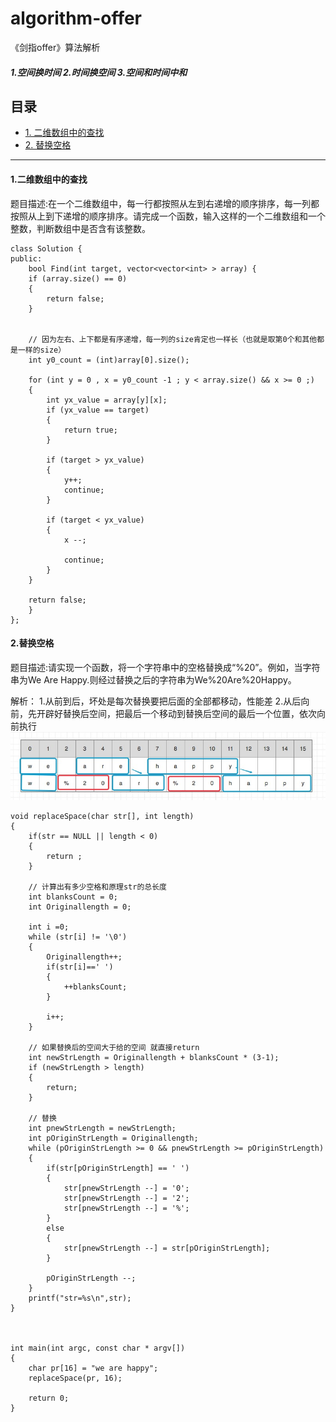 # algorithm-offer
《剑指offer》算法解析

##### 1.空间换时间   2.时间换空间   3.空间和时间中和

## 目录

* <a href="#二维数组中的查找">1. 二维数组中的查找</a>
* <a href="#替换空格 ">2. 替换空格 </a>



---

#### 1.二维数组中的查找
题目描述:在一个二维数组中，每一行都按照从左到右递增的顺序排序，每一列都按照从上到下递增的顺序排序。请完成一个函数，输入这样的一个二维数组和一个整数，判断数组中是否含有该整数。

```
class Solution {
public:
    bool Find(int target, vector<vector<int> > array) {
    if (array.size() == 0)
    {
        return false;
    }
    
    
    // 因为左右、上下都是有序递增，每一列的size肯定也一样长（也就是取第0个和其他都是一样的size）
    int y0_count = (int)array[0].size();
    
    for (int y = 0 , x = y0_count -1 ; y < array.size() && x >= 0 ;)
    {
        int yx_value = array[y][x];
        if (yx_value == target)
        {
            return true;
        }
        
        if (target > yx_value)
        {
            y++;
            continue;
        }
        
        if (target < yx_value)
        {
            x --;

            continue;
        }
    }

    return false;
    }
};

```

#### 2.替换空格 
题目描述:请实现一个函数，将一个字符串中的空格替换成“%20”。例如，当字符串为We Are Happy.则经过替换之后的字符串为We%20Are%20Happy。

解析： 1.从前到后，坏处是每次替换要把后面的全部都移动，性能差
      2.从后向前，先开辟好替换后空间，把最后一个移动到替换后空间的最后一个位置，依次向前执行
      ![](resource/E7D12592-F8EF-4177-8D83-73F4DAEC7B84.png)

```
void replaceSpace(char str[], int length)
{
    if(str == NULL || length < 0)
    {
        return ;
    }
    
    // 计算出有多少空格和原理str的总长度
    int blanksCount = 0;
    int Originallength = 0;
    
    int i =0;
    while (str[i] != '\0')
    {
        Originallength++;
        if(str[i]==' ')
        {
            ++blanksCount;
        }

        i++;
    }

    // 如果替换后的空间大于给的空间 就直接return
    int newStrLength = Originallength + blanksCount * (3-1);
    if (newStrLength > length)
    {
        return;
    }
    
    // 替换
    int pnewStrLength = newStrLength;
    int pOriginStrLength = Originallength;
    while (pOriginStrLength >= 0 && pnewStrLength >= pOriginStrLength)
    {
        if(str[pOriginStrLength] == ' ')
        {
            str[pnewStrLength --] = '0';
            str[pnewStrLength --] = '2';
            str[pnewStrLength --] = '%';
        }
        else
        {
            str[pnewStrLength --] = str[pOriginStrLength];
        }
        
        pOriginStrLength --;
    }
    printf("str=%s\n",str);
}



int main(int argc, const char * argv[])
{    
    char pr[16] = "we are happy";
    replaceSpace(pr, 16);
    
    return 0;
}

```
